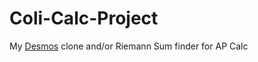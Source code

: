 # Coli-Calc-Project
My [Desmos](https://www.desmos.com/calculator) clone and/or Riemann Sum finder for AP Calc